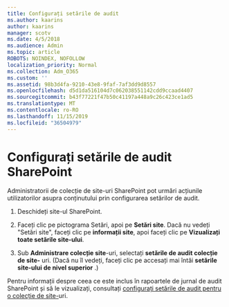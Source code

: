 ```yaml
---
title: Configurați setările de audit
ms.author: kaarins
author: kaarins
manager: scotv
ms.date: 4/5/2018
ms.audience: Admin
ms.topic: article
ROBOTS: NOINDEX, NOFOLLOW
localization_priority: Normal
ms.collection: Adm_O365
ms.custom: ''
ms.assetid: 98b3d4fa-9210-43e8-9faf-7af3dd9d8557
ms.openlocfilehash: d5d1da516104d7c062038551142cdd9ccaad4407
ms.sourcegitcommit: b43f77221f47b50c41197a448a9c26c423ce1ad5
ms.translationtype: MT
ms.contentlocale: ro-RO
ms.lasthandoff: 11/15/2019
ms.locfileid: "36504979"
---
```

# <a name="configure-sharepoint-audit-settings"></a>Configurați setările de audit SharePoint

Administratorii de colecție de site-uri SharePoint pot urmări acțiunile utilizatorilor asupra conținutului prin configurarea setărilor de audit.
  
1. Deschideți site-ul SharePoint.
    
2. Faceți clic pe pictograma Setări, apoi pe **Setări site**. Dacă nu vedeți "Setări site", faceți clic pe **informații site**, apoi faceți clic pe **Vizualizați toate setările site-ului**.
    
3. Sub **Administrare colecție site**-uri, selectați **setările de audit colecție de site-** uri. (Dacă nu îl vedeți, faceți clic pe accesați mai întâi **setările site-ului de nivel superior** .) 
    
Pentru informații despre ceea ce este inclus în rapoartele de jurnal de audit SharePoint și să le vizualizați, consultați [configurați setările de audit pentru o colecție de site-](https://go.microsoft.com/fwlink/?linkid=404050)uri.
  

